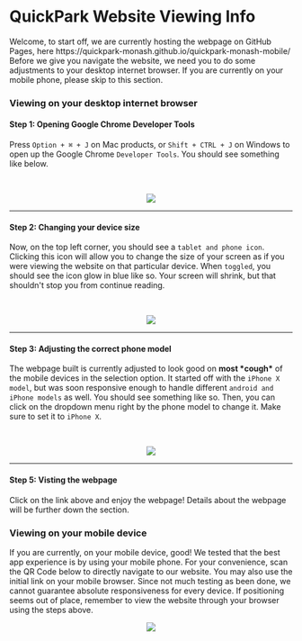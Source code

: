 <h1>QuickPark Website Viewing Info</h1>
Welcome, to start off, we are currently hosting the webpage on GitHub Pages, here https://quickpark-monash.github.io/quickpark-monash-mobile/ Before we give you navigate the website, we need you to do some adjustments to your desktop internet browser. If you are currently on your mobile phone, please skip to this section. 

<h3>Viewing on your desktop internet browser</h3> 
<h4>Step 1: Opening Google Chrome Developer Tools</h4>
Press <code>Option + ⌘ + J</code> on Mac products, or <code>Shift + CTRL + J</code> on Windows to open up the Google Chrome <code>Developer Tools</code>. You should see something like below.

&nbsp;

<p align=center><img src="https://user-images.githubusercontent.com/63769232/145387667-18a9bf31-4138-4160-8e04-98e6793319a5.png"></p>

<hr>

<h4>Step 2: Changing your device size</h4>
Now, on the top left corner, you should see a <code>tablet and phone icon</code>. Clicking this icon will allow you to change the size of your screen as if you were viewing the website on that particular device. When <code>toggled</code>, you should see the icon glow in blue like so. Your screen will shrink, but that shouldn't stop you from continue reading.<br>

&nbsp;

<p align=center><img src="https://user-images.githubusercontent.com/63769232/145388232-53120a06-fb2c-495f-a941-81469df3e917.png"></p>

<hr>

<h4>Step 3: Adjusting the correct phone model</h4>
The webpage built is currently adjusted to look good on <b>most *cough*</b> of the mobile devices in the selection option. It started off with the <code>iPhone X model</code>, but was soon responsive enough to handle different <code>android and iPhone models</code> as well. You should see something like so. Then, you can click on the dropdown menu right by the phone model to change it. Make sure to set it to <code>iPhone X</code>.<br>

&nbsp;

<p align=center><img src="https://user-images.githubusercontent.com/63769232/145395423-221c4e03-6e79-43d3-a3a7-8e25697efecb.png"></p>

<hr>

<!-- <p align="center"><img src="https://user-images.githubusercontent.com/63769232/145386908-3be43c98-15f0-4050-94b4-732cb39d9f12.png"></p> -->

<h4>Step 5: Visting the webpage</h4>
Click on the link above and enjoy the webpage! Details about the webpage will be further down the section. 

<h3>Viewing on your mobile device</h3> 
If you are currently, on your mobile device, good! We tested that the best app experience is by using your mobile phone. For your convenience, scan the QR Code below to directly navigate to our website. You may also use the initial link on your mobile browser. Since not much testing as been done, we cannot guarantee absolute responsiveness for every device. If positioning seems out of place, remember to view the website through your browser using the steps above. 

<p align=center><img src="https://user-images.githubusercontent.com/63769232/145398637-ff67dcaf-bc76-42c3-9ca4-33e7e164207c.png"></p>


<!-- to start off, run npm install on these few stuff:
npm i angular 
npm i @zxing/library --force
npm i @zxing/browser --force
npm i @zxing/ngx-scanner --force
npm install vega
npm install vega-lite
npm install vega-embed -->





